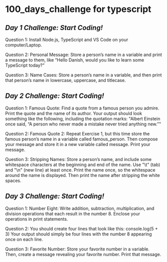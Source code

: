 # 100_days_challenge for typescript
 
 ## *Day 1 Challenge: Start Coding!*

Question 1: Install Node.js, TypeScript and VS Code on your computer/Laptop.

Question 2: Personal Message: Store a person’s name in a variable and print a message to them, like “Hello Danish, would you like to learn some TypeScript today?”

Question 3: Name Cases: Store a person’s name in a variable, and then print that person’s name in lowercase, uppercase, and titlecase.

  
 ## *Day 2 Challenge: Start Coding!* 

Question 1: Famous Quote: Find a quote from a famous person you admire. Print the quote and the name of its author. Your output should look something like the following, including the quotation marks:
"Albert Einstein once said, “A person who never made a mistake never tried anything new.”"

Question 2: Famous Quote 2: Repeat Exercise 1, but this time store the famous person’s name in a variable called famous_person. Then compose your message and store it in a new variable called message. Print your message.

Question 3: Stripping Names: Store a person’s name, and include some whitespace characters at the beginning and end of the name. Use "\t" (tab) and "\n" (new line) at least once. Print the name once, so the whitespace around the name is displayed. Then print the name after stripping the white spaces.

## *Day 3 Challenge: Start Coding!*

Question 1: Number Eight: Write addition, subtraction, multiplication, and division operations that each result in the number 8. Enclose your operations in print statements.

Question 2: You should create four lines that look like this:
console.log(5 + 3)
Your output should simply be four lines with the number 8 appearing once on each line.

Question 3: Favorite Number: Store your favorite number in a variable. Then, create a message revealing your favorite number. Print that message.





